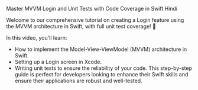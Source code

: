 Master MVVM Login and Unit Tests with Code Coverage in Swift Hindi

Welcome to our comprehensive tutorial on creating a Login feature using the MVVM architecture in Swift, with full unit test coverage! 🚀

In this video, you'll learn:
* How to implement the Model-View-ViewModel (MVVM) architecture in Swift.
* Setting up a Login screen in Xcode.
* Writing unit tests to ensure the reliability of your code.
This step-by-step guide is perfect for developers looking to enhance their Swift skills and ensure their applications are robust and well-tested.
